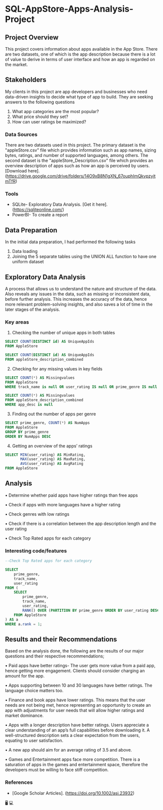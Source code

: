 # SQL-AppStore-Apps-Analysis-Project

## Project Overview

This project covers information about apps available in the App Store. There are two datasets, one of which is the app description because there is a lot of value to derive in terms of user interface and how an app is regarded on the market.


## Stakeholders

My clients in this project are app developers and businesses who need data-driven insights to decide what type of app to build. They are seeking answers to the following questions

1. What app categories are the most popular?
2. What price should they set?
3. How can user ratings be maximized?

### Data Sources

There are two datasets used in this project. The primary dataset is the "appleStore.csv" file which provides information such as app names, sizing bytes, ratings, and number of supported languages, among others. 
The second dataset is the "appleStore_Description.csv" file which provides an overview description of apps such as how an app is perceived by users. [Download here]. (https://drive.google.com/drive/folders/14O9xB8N1gXN_67ouphImQkvpzyitmTfR)


### Tools

- SQLite- Exploratory Data Analysis. [Get it here]. (https://sqliteonline.com/)
- PowerBI- To create a report

## Data Preparation
In the initial data preparation, I had performed the following tasks

1. Data loading
2. Joining the 5 separate tables using the UNION ALL function to have one uniform dataset

## Exploratory Data Analysis

A process that allows us to understand the nature and structure of the data. Also reveals any issues in the data, such as missing or inconsistent data, before further analysis. This increases the accuracy of the data, hence more relevant problem-solving insights, and also saves a lot of time in the later stages of the analysis.

### Key areas

1. Checking the number of unique apps in both tables
```SQL
SELECT COUNT(DISTINCT id) AS UniqueAppIds
FROM AppleStore

SELECT COUNT(DISTINCT id) AS UniqueAppIds
FROM appleStore_description_combined
```
2. Checking for any missing values in key fields
```SQL
SELECT COUNT(*) AS Missingvalues
FROM AppleStore
WHERE track_name is null OR user_rating IS null OR prime_genre IS null

SELECT COUNT(*) AS Missingvalues
FROM appleStore_description_combined
WHERE app_desc is null
```

3. Finding out the number of apps per genre
```SQL
SELECT prime_genre, COUNT(*) AS NumApps
FROM AppleStore
GROUP BY prime_genre
ORDER BY NumApps DESC
```

4. Getting an overview of the apps’ ratings
```SQL
SELECT MIN(user_rating) AS MinRating,
       MAX(user_rating) AS MaxRating,
       AVG(user_rating) AS AvgRating
FROM AppleStore
```

## Analysis

•	Determine whether paid apps have higher ratings than free apps

•	Check if apps with more languages have a higher rating

•	Check genres with low ratings

•	Check if there is a correlation between the app description length and the user rating

•	Check Top Rated apps for each category

### Interesting code/features
```SQL
--Check Top Rated apps for each category

SELECT
    prime_genre,
    track_name,
    user_rating
FROM (
    SELECT
        prime_genre,
        track_name,
        user_rating,
        RANK() OVER (PARTITION BY prime_genre ORDER BY user_rating DESC, rating_count_tot DESC) AS rank
    FROM AppleStore
) AS a
WHERE a.rank = 1;
```


## Results and their Recommendations
Based on the analysis done, the following are the results of our major questions and their respective recommendations;

•	Paid apps have better ratings- The user gets more value from a paid app, hence getting more engagement. Clients should consider charging an amount for the app.

•	Apps supporting between 10 and 30 languages have better ratings. The language choice matters too.

•	Finance and book apps have lower ratings. This means that the user needs are not being met, hence representing an opportunity to create an app with adjustments for user needs that will allow higher ratings and market dominance.

•	Apps with a longer description have better ratings. Users appreciate a clear understanding of an app’s full capabilities before downloading it. A well-structured description sets a clear expectation from the users, equating to user satisfaction.

•	A new app should aim for an average rating of 3.5 and above.

•	Games and Entertainment apps face more competition. There is a saturation of apps in the games and entertainment space, therefore the developers must be willing to face stiff competition.

### References
- [Google Scholar Articles]. (https://doi.org/10.1002/asi.23932)

🖥️
💻





